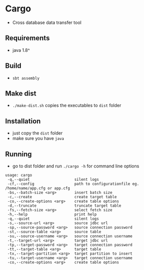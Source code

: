 # Cargo

- Cross database data transfer tool

## Requirements
- java 1.8^

## Build
* `sbt assembly`

## Make dist
* `./make-dist.sh` copies the executables to `dist` folder


## Installation
* just copy the `dist` folder
* make sure you have `java`

## Running
* go to dist folder and run `./cargo -h` for command line options

```
usage: cargo
 -q,--quiet                    silent logs
 -cf,--config                  path to configurationfile eg. /home/name/app.cfg or app.cfg
 -bs,--batch-size <arg>        insert batch size
 -c,--create                   create target table
 -co,--create-options <arg>    create table options
 -d,--truncate                 truncate target table
 -fs,--fetch-size <arg>        select fetch size
 -h,--help                     print help
 -q,--quiet                    silent logs
 -s,--source-url <arg>         source jdbc url
 -sp,--source-password <arg>   source connection password
 -st,--source-table <arg>      source table
 -su,--source-username <arg>   source connection username
 -t,--target-url <arg>         target jdbc url
 -tp,--target-password <arg>   target connection password
 -tt,--target-table <arg>      target table
 -tx,--target-partition <arg>  target partition to insert
 -tu,--target-username <arg>   target connection username
 -co,--create-options <arg>    create table options
```